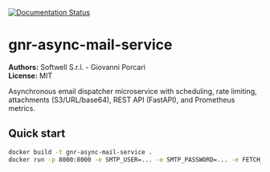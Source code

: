 [![Documentation Status](https://readthedocs.org/projects/gnr-async-mail-service/badge/?version=latest)](https://gnr-async-mail-service.readthedocs.io/en/latest/)

# gnr-async-mail-service

**Authors:** Softwell S.r.l. - Giovanni Porcari  
**License:** MIT

Asynchronous email dispatcher microservice with scheduling, rate limiting, attachments (S3/URL/base64), REST API (FastAPI), and Prometheus metrics.

## Quick start

```bash
docker build -t gnr-async-mail-service .
docker run -p 8000:8000 -e SMTP_USER=... -e SMTP_PASSWORD=... -e FETCH_URL=https://your/api gnr-async-mail-service
```
